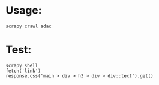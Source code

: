 # Usage:
    scrapy crawl adac
# Test:
    scrapy shell
    fetch('link')
    response.css('main > div > h3 > div > div::text').get()
